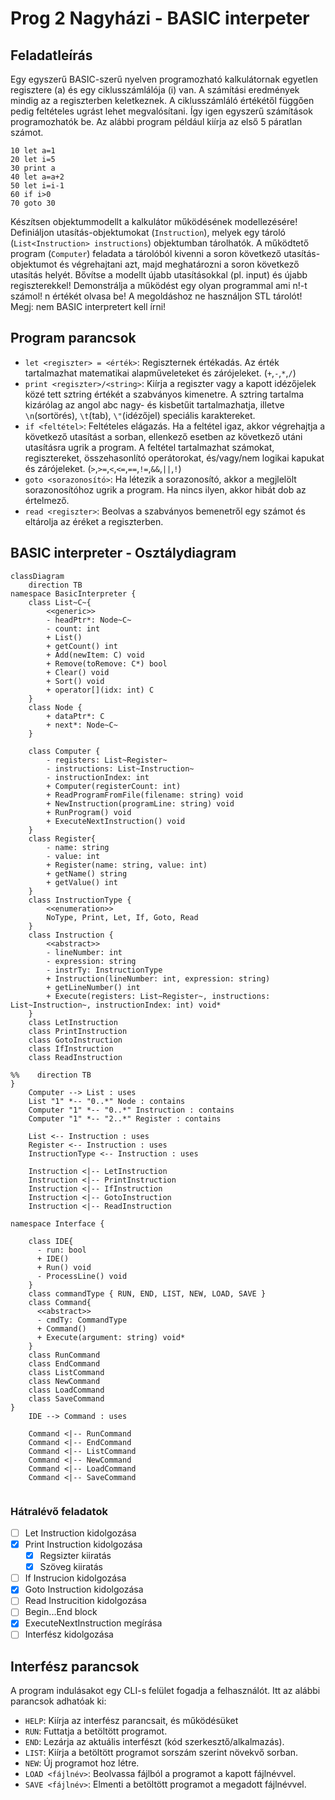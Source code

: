 # Prog 2 Nagyházi - BASIC interpeter
## Feladatleírás
Egy egyszerű BASIC-szerű nyelven programozható kalkulátornak egyetlen regisztere (a) és egy ciklusszámlálója (i) van. A számítási eredmények mindig az a regiszterben keletkeznek. A ciklusszámláló értékétől függően pedig feltételes ugrást lehet megvalósítani. Így igen egyszerű számítások programozhatók be. Az alábbi program például kiírja az első 5 páratlan számot.
```
10 let a=1
20 let i=5
30 print a
40 let a=a+2
50 let i=i-1
60 if i>0
70 goto 30
```
Készítsen objektummodellt a kalkulátor működésének modellezésére! Definiáljon utasítás-objektumokat (`Instruction`), melyek egy tároló (`List<Instruction> instructions`) objektumban tárolhatók. A működtető program (`Computer`) feladata a tárolóból kivenni a soron következő utasítás-objektumot és végrehajtani azt, majd meghatározni a soron következő utasítás helyét.
Bővítse a modellt újabb utasításokkal (pl. input) és újabb regiszterekkel!
Demonstrálja a működést egy olyan programmal ami n!-t számol! n értékét olvasa be! A megoldáshoz ne használjon STL tárolót!  
Megj: nem BASIC interpretert kell írni!

## Program parancsok

- `let <regiszter> = <érték>`: Regiszternek értékadás. Az érték tartalmazhat matematikai alapműveleteket és zárójeleket. (`+`,`-`,`*`,`/`)
- `print <regiszter>/<string>`: Kiírja a regiszter vagy a kapott idézőjelek közé tett sztring értékét a szabványos kimenetre. A sztring tartalma kizárólag az angol abc nagy- és kisbetűit tartalmazhatja, illetve `\n`(sortörés), `\t`(tab), `\"`(idézőjel) speciális karaktereket.
- `if <feltétel>`: Feltételes elágazás. Ha a feltétel igaz, akkor végrehajtja a következő utasítást a sorban, ellenkező esetben az következő utáni utasításra ugrik a program. A feltétel tartalmazhat számokat, regisztereket, összehasonlító operátorokat, és/vagy/nem logikai kapukat és zárójeleket. (`>`,`>=`,`<`,`<=`,`==`,`!=`,`&&`,`||`,`!`)
- `goto <sorazonosító>`: Ha létezik a sorazonosító, akkor a megjlelölt sorazonosítóhoz ugrik a program. Ha nincs ilyen, akkor hibát dob az értelmező.
- `read <regiszter>`: Beolvas a szabványos bemenetről egy számot és eltárolja az éréket a regiszterben.


## BASIC interpreter - Osztálydiagram
```mermaid
classDiagram
    direction TB
namespace BasicInterpreter {
    class List~C~{
        <<generic>>
        - headPtr*: Node~C~
        - count: int
        + List()
        + getCount() int
        + Add(newItem: C) void
        + Remove(toRemove: C*) bool
        + Clear() void
        + Sort() void
        + operator[](idx: int) C
    }
    class Node { 
        + dataPtr*: C
        + next*: Node~C~ 
    }
    
    class Computer {
        - registers: List~Register~
        - instructions: List~Instruction~
        - instructionIndex: int
        + Computer(registerCount: int)
        + ReadProgramFromFile(filename: string) void
        + NewInstruction(programLine: string) void
        + RunProgram() void
        + ExecuteNextInstruction() void        
    }    
    class Register{
        - name: string
        - value: int
        + Register(name: string, value: int)
        + getName() string
        + getValue() int
    }
    class InstructionType { 
        <<enumeration>>
        NoType, Print, Let, If, Goto, Read 
    }
    class Instruction {
        <<abstract>>
        - lineNumber: int
        - expression: string
        - instrTy: InstructionType
        + Instruction(lineNumber: int, expression: string)
        + getLineNumber() int
        + Execute(registers: List~Register~, instructions: List~Instruction~, instructionIndex: int) void*
    }
    class LetInstruction
    class PrintInstruction
    class GotoInstruction
    class IfInstruction
    class ReadInstruction
    
%%    direction TB
}
    Computer --> List : uses   
    List "1" *-- "0..*" Node : contains
    Computer "1" *-- "0..*" Instruction : contains
    Computer "1" *-- "2..*" Register : contains
    
    List <-- Instruction : uses
    Register <-- Instruction : uses
    InstructionType <-- Instruction : uses
    
    Instruction <|-- LetInstruction
    Instruction <|-- PrintInstruction
    Instruction <|-- IfInstruction
    Instruction <|-- GotoInstruction
    Instruction <|-- ReadInstruction
    
namespace Interface {
    
    class IDE{
      - run: bool
      + IDE()
      + Run() void
      - ProcessLine() void
    }
    class commandType { RUN, END, LIST, NEW, LOAD, SAVE }
    class Command{
      <<abstract>>
      - cmdTy: CommandType
      + Command()
      + Execute(argument: string) void*
    }
    class RunCommand
    class EndCommand
    class ListCommand
    class NewCommand
    class LoadCommand
    class SaveCommand
}
    IDE --> Command : uses
    
    Command <|-- RunCommand
    Command <|-- EndCommand
    Command <|-- ListCommand
    Command <|-- NewCommand
    Command <|-- LoadCommand
    Command <|-- SaveCommand
      
```


### Hátralévő feladatok
- [ ] Let Instruction kidolgozása
- [x] Print Instruction kidolgozása
  - [x] Regsizter kiiratás
  - [x] Szöveg kiiratás
- [ ] If Instrucion kidolgozása
- [x] Goto Instruction kidolgozása
- [ ] Read Instrucition kidolgozása
- [ ] Begin...End block
- [x] ExecuteNextInstruction megírása
- [ ] Interfész kidolgozása

## Interfész parancsok
A program indulásakot egy CLI-s felület fogadja a felhasználót. Itt az alábbi parancsok adhatóak ki:

- `HELP`: Kiírja az interfész parancsait, és működésüket
- `RUN`: Futtatja a betöltött programot.
- `END`: Lezárja az aktuális interfészt (kód szerkesztő/alkalmazás).
- `LIST`: Kiírja a betöltött programot sorszám szerint növekvő sorban.
- `NEW`: Új programot hoz létre.
- `LOAD <fájlnév>`: Beolvassa fájlból a programot a kapott fájlnévvel.
- `SAVE <fájlnév>`: Elmenti a betöltött programot a megadott fájlnévvel.
